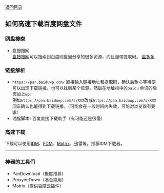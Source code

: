 [返回目录](../../catalogue.md)  
## 如何高速下载百度网盘文件  
### 网盘搜索
+ 盘搜搜网  
[盘搜搜网](http://www.pansoso.com/)可以搜索到百度网盘里分享的很多资源，而且自带提取码。 
[盘多多](http://www.panduoduo.net/)

### 链接解析
+ `https://pan.baiduwp.com/` 直接输入链接地址和提取码，确认后耐心等待便可以出现下载链接。也可以找到某个资源，然后在地址栏中的`baidu` 单词的后面加上`wp`;  
例如`https://pan.baiduwp.com/s/XXX`改成`https://pan.baiduwp.com/s/XXX`回车确认也能得到下载链接。（可能会在一段时间内失效，可能对浏览器有要求）
+ 油猴脚本+百度直接下载助手（有可能还是很慢）
  
### 高速下载
下载可以使用[IDM](https://www.internetdownloadmanager.com/)、[FDM](https://www.freedownloadmanager.org/zh/)、[Motrix](https://motrix.app/zh-CN/)、迅雷等，推荐IDM下载器。

------
### 神器的工具们
+ PanDownload（极度推荐）
+ ProxyeeDown（凑合能用）
+ Motrix（提供百度云插件）